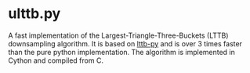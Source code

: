 ulttb.py
========================

A fast implementation of the Largest-Triangle-Three-Buckets (LTTB) downsampling algorithm.
It is based on [lttb-py](https://github.com/devoxi/lttb-py) and is over 3 times faster than the pure python implementation.
The algorithm is implemented in Cython and compiled from C.

